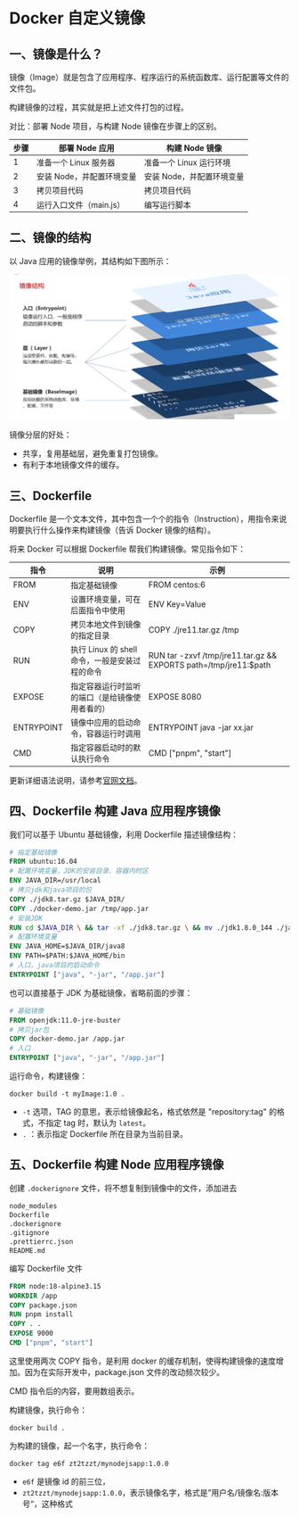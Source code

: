 # Docker 自定义镜像

## 一、镜像是什么？

镜像（Image）就是包含了应用程序、程序运行的系统函数库、运行配置等文件的文件包。

构建镜像的过程，其实就是把上述文件打包的过程。

对比：部署 Node 项目，与构建 Node 镜像在步骤上的区别。

| 步骤 | 部署 Node 应用            | 构建 Node 镜像            |
| ---- | ------------------------- | ------------------------- |
| 1    | 准备一个 Linux 服务器     | 准备一个 Linux 运行环境   |
| 2    | 安装 Node，并配置环境变量 | 安装 Node，并配置环境变量 |
| 3    | 拷贝项目代码              | 拷贝项目代码              |
| 4    | 运行入口文件（main.js）   | 编写运行脚本              |

## 二、镜像的结构

以 Java 应用的镜像举例，其结构如下图所示：

![镜像结构](NodeAssets/镜像结构.jpg)

镜像分层的好处：

- 共享，复用基础层，避免重复打包镜像。
- 有利于本地镜像文件的缓存。

## 三、Dockerfile

Dockerfile  是一个文本文件，其中包含一个个的指令（Instruction），用指令来说明要执行什么操作来构建镜像（告诉 Docker 镜像的结构）。

将来 Docker 可以根据 Dockerfile 帮我们构建镜像。常见指令如下：

| 指令       | 说明                                           | 示例                                                         |
| ---------- | ---------------------------------------------- | ------------------------------------------------------------ |
| FROM       | 指定基础镜像                                   | FROM centos:6                                                |
| ENV        | 设置环境变量，可在后面指令中使用               | ENV Key=Value                                                |
| COPY       | 拷贝本地文件到镜像的指定目录                   | COPY ./jre11.tar.gz /tmp                                     |
| RUN        | 执行 Linux 的 shell 命令，一般是安装过程的命令 | RUN tar -zxvf /tmp/jre11.tar.gz && EXPORTS path=/tmp/jre11:$path |
| EXPOSE     | 指定容器运行时监听的端口（是给镜像使用者看的） | EXPOSE 8080                                                  |
| ENTRYPOINT | 镜像中应用的启动命令，容器运行时调用           | ENTRYPOINT java -jar xx.jar                                  |
| CMD        | 指定容器启动时的默认执行命令                   | CMD ["pnpm", "start"]                                        |

更新详细语法说明，请参考[官网文档](https://docs.docker.com/engine/reference/builder)。

## 四、Dockerfile 构建 Java 应用程序镜像

我们可以基于 Ubuntu 基础镜像，利用 Dockerfile 描述镜像结构：

```dockerfile
# 指定基础镜像
FROM ubuntu:16.04
# 配置环境变量，JDK的安装目录、容器内时区
ENV JAVA_DIR=/usr/local
# 拷贝jdk和java项目的包
COPY ./jdk8.tar.gz $JAVA_DIR/
COPY ./docker-demo.jar /tmp/app.jar
# 安装JDK
RUN cd $JAVA_DIR \ && tar -xf ./jdk8.tar.gz \ && mv ./jdk1.8.0_144 ./java8
# 配置环境变量
ENV JAVA_HOME=$JAVA_DIR/java8
ENV PATH=$PATH:$JAVA_HOME/bin
# 入口，java项目的启动命令
ENTRYPOINT ["java", "-jar", "/app.jar"]
```

也可以直接基于 JDK 为基础镜像，省略前面的步骤：

```dockerfile
# 基础镜像
FROM openjdk:11.0-jre-buster
# 拷贝jar包
COPY docker-demo.jar /app.jar
# 入口
ENTRYPOINT ["java", "-jar", "/app.jar"]
```

运行命令，构建镜像：

```shell
docker build -t myImage:1.0 .
```

- `-t` 选项，TAG 的意思，表示给镜像起名，格式依然是 "repository:tag" 的格式，不指定 tag 时，默认为 `latest`。
- `.` ：表示指定 Dockerfile 所在目录为当前目录。

## 五、Dockerfile 构建 Node 应用程序镜像

创建 `.dockerignore` 文件，将不想复制到镜像中的文件，添加进去

```ignore
node_modules
Dockerfile
.dockerignore
.gitignore
.prettierrc.json
README.md
```

编写 Dockerfile 文件

```dockerfile
FROM node:18-alpine3.15
WORKDIR /app
COPY package.json
RUN pnpm install
COPY . .
EXPOSE 9000
CMD ["pnpm", "start"]
```

这里使用两次 COPY 指令，是利用 docker 的缓存机制，使得构建镜像的速度增加。因为在实际开发中，package.json 文件的改动频次较少。

CMD 指令后的内容，要用数组表示。

构建镜像，执行命令：

```shell
docker build .
```

为构建的镜像，起一个名字，执行命令：

```shell
docker tag e6f zt2tzzt/mynodejsapp:1.0.0
```

- `e6f` 是镜像 id 的前三位，
- `zt2tzzt/mynodejsapp:1.0.0`，表示镜像名字，格式是”用户名/镜像名:版本号“，这种格式
